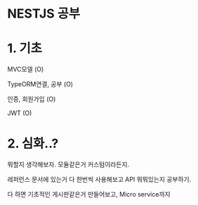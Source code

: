 # NESTJS 공부


# 1. 기초


MVC모델 (O)

TypeORM연결, 공부 (O)

인증, 회원가입 (O)

JWT (O)


# 2. 심화..?

뭐할지 생각해보자. 모듈같은거 커스텀이라든지. 

레퍼런스 문서에 있는거 다 한번씩 사용해보고 API 뭐뭐있는지 공부하기.

다 하면 기초적인 게시판같은거 만들어보고,
Micro service까지 
